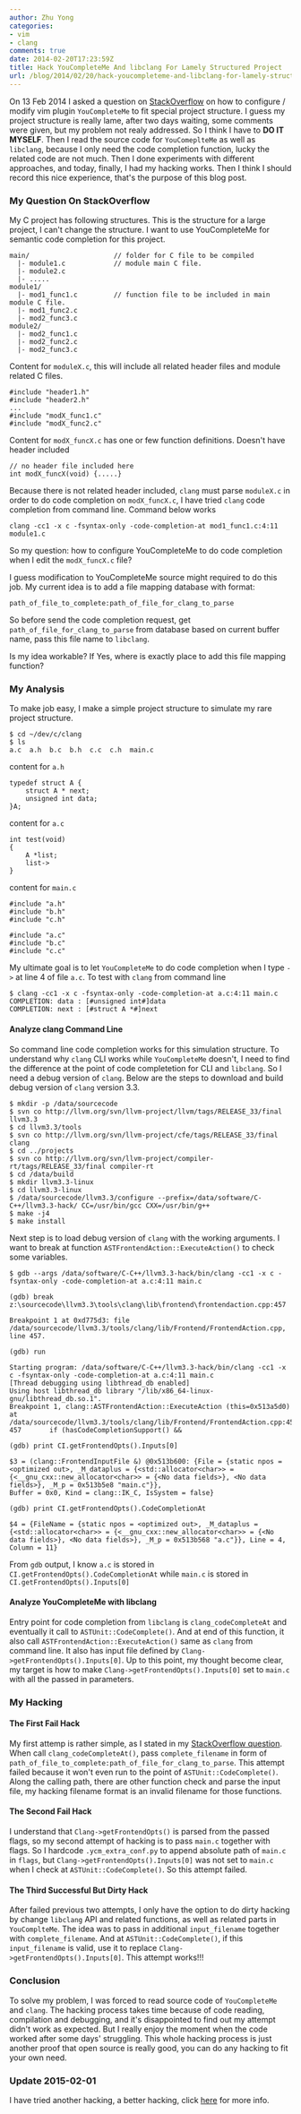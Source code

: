 ```yaml
---
author: Zhu Yong
categories:
- vim
- clang
comments: true
date: 2014-02-20T17:23:59Z
title: Hack YouCompleteMe And libclang For Lamely Structured Project
url: /blog/2014/02/20/hack-youcompleteme-and-libclang-for-lamely-structured-project/
---
```


On 13 Feb 2014 I asked a question on [StackOverflow](http://stackoverflow.com/questions/21746668/configure-vim-youcompleteme-for-special-project-structure) on how to configure / modify vim plugin `YouCompleteMe` to fit special project structure. I guess my project structure is really lame, after two days waiting, some comments were given, but my problem not realy addressed. So I think I have to **DO IT MYSELF**. Then I read the source code for `YouComeplteMe` as well as `libclang`, because I only need the code completion function, lucky the related code are not much. Then I done  experiments with different approaches, and today, finally, I had my hacking works. Then I think I should record this nice experience, that's the purpose of this blog post. 

### My Question On StackOverflow

My C project has following structures. This is the structure for a large project, I can't change the structure. I want to use YouCompleteMe for semantic code completion for this project.

    main/                     // folder for C file to be compiled
      |- module1.c            // module main C file.
      |- module2.c
      |- .....
    module1/
      |- mod1_func1.c         // function file to be included in main module C file.
      |- mod1_func2.c
      |- mod2_func3.c
    module2/
      |- mod2_func1.c
      |- mod2_func2.c
      |- mod2_func3.c

Content for `moduleX.c`, this will include all related header files and module related C files.

    #include "header1.h"
    #include "header2.h"
    ...
    #include "modX_func1.c"
    #include "modX_func2.c"

Content for `modX_funcX.c` has one or few function definitions. Doesn't have header included

    // no header file included here
    int modX_funcX(void) {.....}

Because there is not related header included, `clang` must parse `moduleX.c` in order to do code completion on `modX_funcX.c`,  I have tried `clang` code completion from command line. Command below works

    clang -cc1 -x c -fsyntax-only -code-completion-at mod1_func1.c:4:11 module1.c 

So my question: how to configure YouCompleteMe to do code completion when I edit the `modX_funcX.c` file? 

I guess modification to YouCompleteMe source might required to do this job. My current idea is to add a file mapping database with format:

    path_of_file_to_complete:path_of_file_for_clang_to_parse

So before send the code completion request, get `path_of_file_for_clang_to_parse` from database based on current buffer name, pass this file name to `libclang`. 

Is my idea workable? If Yes, where is exactly place to add this file mapping function? 

<!--more-->

### My Analysis

To make job easy, I make a simple project structure to simulate my rare project structure. 

    $ cd ~/dev/c/clang
    $ ls
    a.c  a.h  b.c  b.h  c.c  c.h  main.c

content for `a.h`

    typedef struct A {
        struct A * next;
        unsigned int data;
    }A;

content for `a.c`

    int test(void)
    {
        A *list;
        list->
    }

content for `main.c`

    #include "a.h"
    #include "b.h"
    #include "c.h"
    
    #include "a.c"
    #include "b.c"
    #include "c.c"

My ultimate goal is to let `YouCompleteMe` to do code completion when I type `->` at line 4 of file `a.c`. To test with `clang` from command line

    $ clang -cc1 -x c -fsyntax-only -code-completion-at a.c:4:11 main.c
    COMPLETION: data : [#unsigned int#]data
    COMPLETION: next : [#struct A *#]next

#### Analyze clang Command Line

So command line code completion works for this simulation structure. To understand why `clang` CLI works while `YouCompleteMe` doesn't, I need to find the difference at the point of code completetion for CLI and `libclang`. So I need a debug version of `clang`. Below are the steps to download and build debug version of `clang` version 3.3.

    $ mkdir -p /data/sourcecode
    $ svn co http://llvm.org/svn/llvm-project/llvm/tags/RELEASE_33/final llvm3.3
    $ cd llvm3.3/tools
    $ svn co http://llvm.org/svn/llvm-project/cfe/tags/RELEASE_33/final clang
    $ cd ../projects
    $ svn co http://llvm.org/svn/llvm-project/compiler-rt/tags/RELEASE_33/final compiler-rt
    $ cd /data/build
    $ mkdir llvm3.3-linux
    $ cd llvm3.3-linux
    $ /data/sourcecode/llvm3.3/configure --prefix=/data/software/C-C++/llvm3.3-hack/ CC=/usr/bin/gcc CXX=/usr/bin/g++
    $ make -j4
    $ make install

Next step is to load debug version of `clang` with the working arguments. I want to break at function `ASTFrontendAction::ExecuteAction()` to check some variables.

    $ gdb --args /data/software/C-C++/llvm3.3-hack/bin/clang -cc1 -x c -fsyntax-only -code-completion-at a.c:4:11 main.c
    
    (gdb) break z:\sourcecode\llvm3.3\tools\clang\lib\frontend\frontendaction.cpp:457
    
    Breakpoint 1 at 0xd775d3: file /data/sourcecode/llvm3.3/tools/clang/lib/Frontend/FrontendAction.cpp, line 457.
    
    (gdb) run
    
    Starting program: /data/software/C-C++/llvm3.3-hack/bin/clang -cc1 -x c -fsyntax-only -code-completion-at a.c:4:11 main.c
    [Thread debugging using libthread_db enabled]
    Using host libthread_db library "/lib/x86_64-linux-gnu/libthread_db.so.1".
    Breakpoint 1, clang::ASTFrontendAction::ExecuteAction (this=0x513a5d0) at /data/sourcecode/llvm3.3/tools/clang/lib/Frontend/FrontendAction.cpp:457
    457       if (hasCodeCompletionSupport() &&
    
    (gdb) print CI.getFrontendOpts().Inputs[0]
    
    $3 = (clang::FrontendInputFile &) @0x513b600: {File = {static npos = <optimized out>, _M_dataplus = {<std::allocator<char>> = {<__gnu_cxx::new_allocator<char>> = {<No data fields>}, <No data fields>}, _M_p = 0x513b5e8 "main.c"}},
    Buffer = 0x0, Kind = clang::IK_C, IsSystem = false}
    
    (gdb) print CI.getFrontendOpts().CodeCompletionAt
    
    $4 = {FileName = {static npos = <optimized out>, _M_dataplus = {<std::allocator<char>> = {<__gnu_cxx::new_allocator<char>> = {<No data fields>}, <No data fields>}, _M_p = 0x513b568 "a.c"}}, Line = 4, Column = 11}

From `gdb` output, I know `a.c` is stored in `CI.getFrontendOpts().CodeCompletionAt` while `main.c` is stored in `CI.getFrontendOpts().Inputs[0]`

#### Analyze YouCompleteMe with libclang

Entry point for code completion from `libclang` is `clang_codeCompleteAt` and eventually it call to `ASTUnit::CodeComplete()`. And at end of this function, it also call `ASTFrontendAction::ExecuteAction()` same as `clang` from command line. It also has input file defined by `Clang->getFrontendOpts().Inputs[0]`. Up to this point, my thought become clear, my target is how to make `Clang->getFrontendOpts().Inputs[0]` set to `main.c` with all the passed in parameters. 

### My Hacking

#### The First Fail Hack

My first attemp is rather simple, as I stated in my [StackOverflow question](http://stackoverflow.com/questions/21746668/configure-vim-youcompleteme-for-special-project-structure). When call `clang_codeCompleteAt()`, pass `complete_filename` in form of `path_of_file_to_complete:path_of_file_for_clang_to_parse`. This attempt failed because it won't even run to the point of `ASTUnit::CodeComplete()`. Along the calling path, there are other function check and parse the input file, my hacking filename format is an invalid filename for those functions.

#### The Second Fail Hack

I understand that `Clang->getFrontendOpts()` is parsed from the passed flags, so my second attempt of hacking is to pass `main.c` together with flags. So I hardcode `.ycm_extra_conf.py` to append absolute path of `main.c` in `flags`, but `Clang->getFrontendOpts().Inputs[0]` was not set to `main.c` when I check at `ASTUnit::CodeComplete()`. So this attempt failed.

#### The Third Successful But Dirty Hack

After failed previous two attempts, I only have the option to do dirty hacking by change `libclang` API and related functions, as well as related parts in `YouComplteMe`. The idea was to pass in additional `input_filename` together with `complete_filename`. And at `ASTUnit::CodeComplete()`, if this `input_filename` is valid, use it to replace `Clang->getFrontendOpts().Inputs[0]`. This attempt works!!!


### Conclusion 

To solve my problem, I was forced to read source code of `YouCompleteMe` and `clang`. The hacking process takes time because of code reading, compilation and debugging, and it's disappointed to find out my attempt didn't work as expected. But I really enjoy the moment when the code worked after some days' struggling. This whole hacking process is just another proof that open source is really good, you can do any hacking to fit your own need.

### Update 2015-02-01

I have tried another hacking, a better hacking, click [here](/blog/2015/02/01/hacked-youcompleteme-to-support-lamely-structured-pojects/) for more info.

